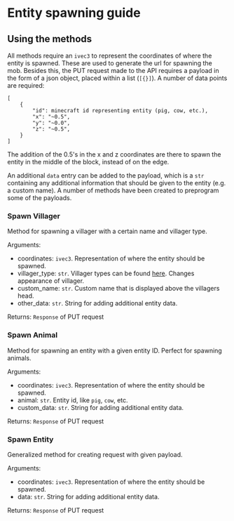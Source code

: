 # Entity spawning guide

## Using the methods

All methods require an `ivec3` to represent the coordinates of where the entity is spawned. These are used to generate the url for spawning the mob. Besides this, the PUT request made to the API requires a payload in the form of a json object, placed within a list (`[{}]`). A number of data points are required:

```
[
    {
        "id": minecraft id representing entity (pig, cow, etc.),
        "x": "~0.5",
        "y": "~0.0",
        "z": "~0.5",
    }
]
```

The addition of the 0.5's in the x and z coordinates are there to spawn the entity in the middle of the block, instead of on the edge.

An additional `data` entry can be added to the payload, which is a `str` containing any additional information that should be given to the entity (e.g. a custom name). A number of methods have been created to preprogram some of the payloads.

### Spawn Villager

Method for spawning a villager with a certain name and villager type.

Arguments:

- coordinates: `ivec3`. Representation of where the entity should be spawned.
- villager_type: `str`. Villager types can be found [here](https://minecraft.fandom.com/wiki/Villager#Villager_type). Changes appearance of villager.
- custom_name: `str`. Custom name that is displayed above the villagers head.
- other_data: `str`. String for adding additional entity data.

Returns: `Response` of PUT request

### Spawn Animal

Method for spawning an entity with a given entity ID. Perfect for spawning animals.

Arguments:

- coordinates: `ivec3`. Representation of where the entity should be spawned.
- animal: `str`. Entity id, like `pig`, `cow`, etc.
- custom_data: `str`. String for adding additional entity data.

Returns: `Response` of PUT request

### Spawn Entity

Generalized method for creating request with given payload.

Arguments:

- coordinates: `ivec3`. Representation of where the entity should be spawned.
- data: `str`. String for adding additional entity data.

Returns: `Response` of PUT request
